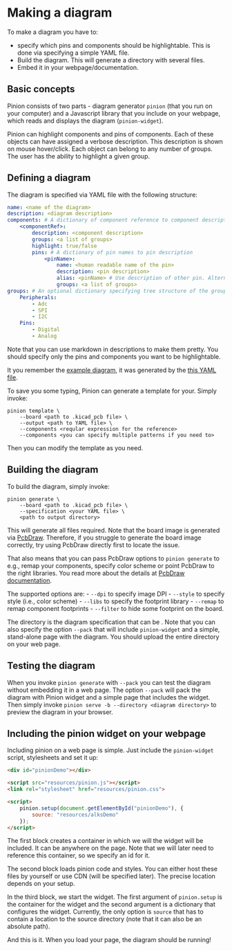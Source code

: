 # Making a diagram

To make a diagram you have to:

- specify which pins and components should be highlightable. This is done via
  specifying a simple YAML file.
- Build the diagram. This will generate a directory with several files.
- Embed it in your webpage/documentation.

## Basic concepts

Pinion consists of two parts - diagram generator `pinion` (that you run on your
computer) and a Javascript library that you include on your webpage, which
reads and displays the diagram (`pinion-widget`).

Pinion can highlight components and pins of components. Each of these objects
can have assigned a verbose description. This description is shown on mouse
hover/click. Each object can belong to any number of groups. The user has the
ability to highlight a given group.

## Defining a diagram

The diagram is specified via YAML file with the following structure:

```yaml
name: <name of the diagram>
description: <diagram description>
components: # A dictionary of component reference to component description
    <componentRef>:
        description: <component description>
        groups: <a list of groups>
        highlight: true/false
        pins: # A dictionary of pin names to pin description
            <pinName>:
                name: <human readable name of the pin>
                description: <pin description>
                alias: <pinName> # Use description of other pin. Alternative for description
                groups: <a list of groups>
groups: # An optional dictionary specifying tree structure of the groups, e.g.:
    Peripherals:
        - Adc
        - SPI
        - I2C
    Pins:
        - Digital
        - Analog
```

Note that you can use markdown in descriptions to make them pretty. You should
specify only the pins and components you want to be highlightable.

It you remember the [example diagram](alksStandalone.html), it was generated by
the [this YAML file](resources/alksSpec.yml).

To save you some typing, Pinion can generate a template for your. Simply invoke:

```
pinion template \
    --board <path to .kicad_pcb file> \
    --output <path to YAML file> \
    --components <reqular expression for the reference>
    --components <you can specify multiple patterns if you need to>
```

Then you can modify the template as you need.

## Building the diagram

To build the diagram, simply invoke:

```
pinion generate \
    --board <path to .kicad_pcb file> \
    --specification <your YAML file> \
    <path to output directory>
```

This will generate all files required. Note that the board image is generated
via [PcbDraw](https://github.com/yaqwsx/PcbDraw). Therefore, if you struggle to
generate the board image correctly, try using PcbDraw directly first to locate
the issue.

That also means that you can pass PcbDraw options to `pinion generate` to e.g.,
remap your components, specify color scheme or point PcbDraw to the right
libraries. You read more about the details at [PcbDraw
documentation](https://github.com/yaqwsx/PcbDraw/blob/master/doc/pcbdraw.md).

The supported options are:
    - `--dpi` to specify image DPI
    - `--style` to specify style (i.e., color scheme)
    - `--libs` to specify the footprint library
    - `--remap` to remap component footprints
    - `--filter` to hide some footprint on the board.

The directory is the diagram specification that can be . Note that you can also
specify the option `--pack` that will include `pinion-widget` and a simple,
stand-alone page with the diagram. You should upload the entire directory on
your web page.

## Testing the diagram

When you invoke `pinion generate` with `--pack` you can test the diagram without
embedding it in a web page. The option `--pack` will pack the diagram with
Pinion widget and a simple page that includes the widget. Then simply invoke
`pinion serve -b --directory <diagram directory>` to preview the diagram in your
browser.

## Including the pinion widget on your webpage

Including pinion on a web page is simple. Just include the `pinion-widget`
script, stylesheets and set it up:

```html
<div id="pinionDemo"></div>

<script src="resources/pinion.js"></script>
<link rel="stylesheet" href="resources/pinion.css">

<script>
    pinion.setup(document.getElementById("pinionDemo"), {
        source: "resources/alksDemo"
    });
</script>
```

The first block creates a container in which we will the widget will be
included. It can be anywhere on the page. Note that we will later need to
reference this container, so we specify an id for it.

The second block loads pinion code and styles. You can either host these files
by yourself or use CDN (will be specified later). The precise location depends
on your setup.

In the third block, we start the widget. The first argument of `pinion.setup` is
the container for the widget and the second argument is a dictionary that
configures the widget. Currently, the only option is `source` that has to
contain a location to the source directory (note that it can also be an absolute
path).

And this is it. When you load your page, the diagram should be running!
